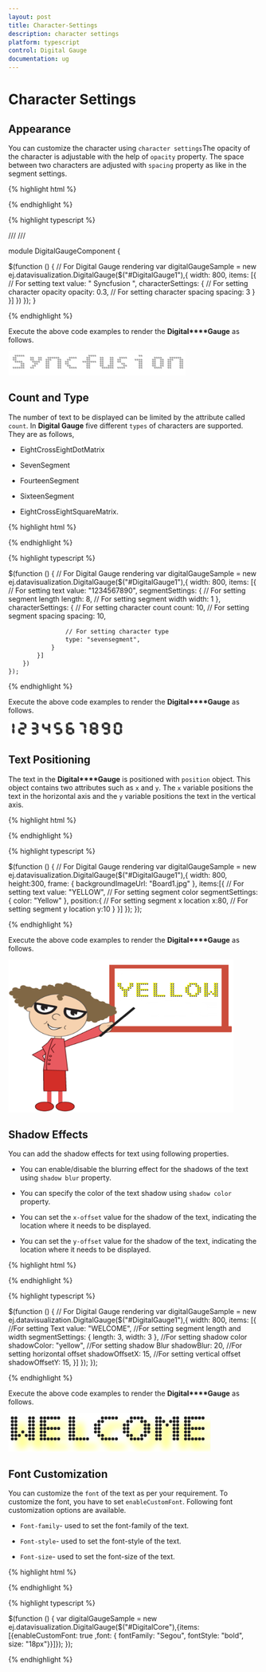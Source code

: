 ```yaml
---
layout: post
title: Character-Settings
description: character settings
platform: typescript
control: Digital Gauge
documentation: ug
---
```


# Character Settings

## Appearance

You can customize the character using `character settings`The opacity of the character is adjustable with the help of `opacity` property. The space between two characters are adjusted with `spacing` property as like in the segment settings.

{% highlight html %}

<div id="DigitalGauge1"></div>

{% endhighlight %}

{% highlight typescript %}

/// <reference path="../tsfiles/jquery.d.ts"></reference>
/// <reference path="../tsfiles/ej.web.all.d.ts"></reference>

module DigitalGaugeComponent {

  $(function () {
        // For Digital Gauge rendering
       var digitalGaugeSample = new ej.datavisualization.DigitalGauge($("#DigitalGauge1"),{
            width: 800,
            items: [{
                // For setting text
                value: " Syncfusion ",
                characterSettings: {
                    // For setting character opacity
                    opacity: 0.3,
                    // For setting character spacing
                    spacing: 3
                }
            }]
        })
    });
}

{% endhighlight %}

Execute the above code examples to render the **Digital****Gauge** as follows.

![](Character-Settings_images/Character-Settings_img1.png)

## Count and Type

The number of text to be displayed can be limited by the attribute called `count`. In **Digital Gauge** five different `types` of characters are supported. They are as follows, 

  * EightCrossEightDotMatrix

  * SevenSegment

  * FourteenSegment

  * SixteenSegment 

  * EightCrossEightSquareMatrix.


{% highlight html %}

<div id="DigitalGauge1"></div>

{% endhighlight %}

{% highlight typescript %}

  $(function () {
        // For Digital Gauge rendering
       var digitalGaugeSample = new ej.datavisualization.DigitalGauge($("#DigitalGauge1"),{
            width: 800,
            items: [{
                // For setting text
                value: "1234567890",
                segmentSettings: {
                    // For setting segment length
                    length: 8,
                    // For setting segment width
                    width: 1
                },
                characterSettings: {
                    // For setting character count
                    count: 10,
                    // For setting segment spacing
                    spacing: 10,

                    // For setting character type
                    type: "sevensegment",
                }
            }]
        })
    });


{% endhighlight %}

Execute the above code examples to render the **Digital****Gauge** as follows.

![](Character-Settings_images/Character-Settings_img2.png)

## Text Positioning

The text in the **Digital****Gauge** is positioned with `position` object. This object contains two attributes such as `x` and `y`. The `x` variable positions the text in the horizontal axis and the `y` variable positions the text in the vertical axis.

{% highlight html %}

<div id="DigitalGauge1"></div>

{% endhighlight %}

{% highlight typescript %}

  $(function () {
        // For Digital Gauge rendering
        var digitalGaugeSample = new ej.datavisualization.DigitalGauge($("#DigitalGauge1"),{
            width: 800,
            height:300,
            frame: {
                backgroundImageUrl: "Board1.jpg"
            },
            items:[{
                // For setting text
                value: "YELLOW",
                // For setting segment color
                segmentSettings: { color: "Yellow" },
                position:{
                    // For setting segment x location
                    x:80,
                    // For setting segment y location
                    y:10
                }
            }]
        });
    });


{% endhighlight %}

Execute the above code examples to render the **Digital****Gauge** as follows.


![](Character-Settings_images/Character-Settings_img3.png)

## Shadow Effects

You can add the shadow effects for text using following properties.

* You can enable/disable the blurring effect for the shadows of the text using `shadow blur` property.

* You can specify the color of the text shadow using `shadow color` property.

* You can set the `x-offset` value for the shadow of the text, indicating the location where it needs to be displayed.

* You can set the `y-offset` value for the shadow of the text, indicating the location where it needs to be displayed.

{% highlight html %}

<div id="DigitalGauge1"></div>

{% endhighlight %}

{% highlight typescript %}

 $(function () {
        // For Digital Gauge rendering
       var digitalGaugeSample = new ej.datavisualization.DigitalGauge($("#DigitalGauge1"),{
            width: 800,
            items: [{
                //For setting Text
                value: "WELCOME",
                //For setting segment length and width
                segmentSettings: {
                    length: 3,
                    width: 3
                },
                //For setting shadow color
                shadowColor: "yellow",
                //For setting shadow Blur
                shadowBlur: 20,
                //For setting horizontal offset
                shadowOffsetX: 15,
                //For setting vertical offset
                shadowOffsetY: 15,
            }]
        });
    });

{% endhighlight %}

Execute the above code examples to render the **Digital****Gauge** as follows.

![](Character-Settings_images/Character-Settings_img4.png)

## Font Customization

You can customize the `font` of the text as per your requirement. To customize the font, you have to set `enableCustomFont`. Following font customization options are available.

* `Font-family`- used to set the font-family of the text.

* `Font-style`- used to set the font-style of the text.

* `Font-size`- used to set the font-size of the text.

{% highlight html %}

<div id="DigitalCore"></div> 

{% endhighlight %}

{% highlight typescript %}
 
$(function () {
  var digitalGaugeSample = new ej.datavisualization.DigitalGauge($("#DigitalCore"),{items: [{enableCustomFont: true ,font: { fontFamily: "Segou", fontStyle: "bold", size: "18px"}}]});
});

{% endhighlight %}
